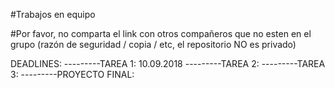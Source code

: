 #Trabajos en equipo 

#Por favor, no comparta el link con otros compañeros que no esten en el grupo (razón de seguridad / copia / etc, el repositorio NO es privado)


DEADLINES:
---------TAREA 1: 10.09.2018
---------TAREA 2:
---------TAREA 3:
---------PROYECTO FINAL:
